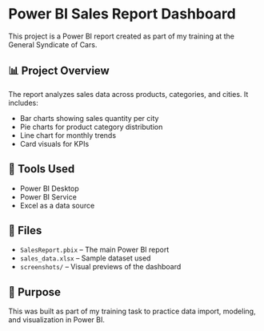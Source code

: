 # Power BI Sales Report Dashboard

This project is a Power BI report created as part of my training at the General Syndicate of Cars.

## 📊 Project Overview
The report analyzes sales data across products, categories, and cities. It includes:
- Bar charts showing sales quantity per city
- Pie charts for product category distribution
- Line chart for monthly trends
- Card visuals for KPIs

## 🔧 Tools Used
- Power BI Desktop
- Power BI Service
- Excel as a data source

## 📁 Files
- `SalesReport.pbix` – The main Power BI report
- `sales_data.xlsx` – Sample dataset used
- `screenshots/` – Visual previews of the dashboard

## 🎯 Purpose
This was built as part of my training task to practice data import, modeling, and visualization in Power BI.
